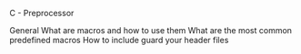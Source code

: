 C - Preprocessor

General
What are macros and how to use them
What are the most common predefined macros
How to include guard your header files
